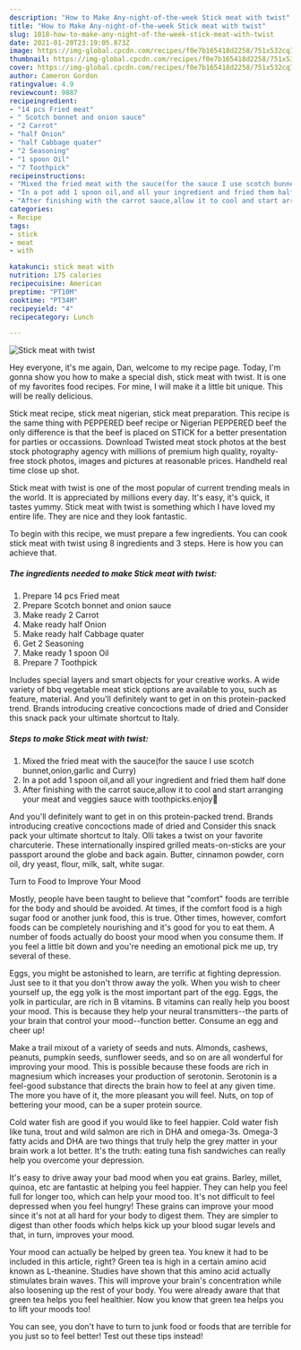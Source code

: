 ```yaml
---
description: "How to Make Any-night-of-the-week Stick meat with twist"
title: "How to Make Any-night-of-the-week Stick meat with twist"
slug: 1018-how-to-make-any-night-of-the-week-stick-meat-with-twist
date: 2021-01-20T23:19:05.873Z
image: https://img-global.cpcdn.com/recipes/f0e7b165418d2258/751x532cq70/stick-meat-with-twist-recipe-main-photo.jpg
thumbnail: https://img-global.cpcdn.com/recipes/f0e7b165418d2258/751x532cq70/stick-meat-with-twist-recipe-main-photo.jpg
cover: https://img-global.cpcdn.com/recipes/f0e7b165418d2258/751x532cq70/stick-meat-with-twist-recipe-main-photo.jpg
author: Cameron Gordon
ratingvalue: 4.9
reviewcount: 9887
recipeingredient:
- "14 pcs Fried meat"
- " Scotch bonnet and onion sauce"
- "2 Carrot"
- "half Onion"
- "half Cabbage quater"
- "2 Seasoning"
- "1 spoon Oil"
- "7 Toothpick"
recipeinstructions:
- "Mixed the fried meat with the sauce(for the sauce I use scotch bunnet,onion,garlic and Curry)"
- "In a pot add 1 spoon oil,and all your ingredient and fried them half done"
- "After finishing with the carrot sauce,allow it to cool and start arranging your meat and veggies sauce with toothpicks.enjoy🤩"
categories:
- Recipe
tags:
- stick
- meat
- with

katakunci: stick meat with 
nutrition: 175 calories
recipecuisine: American
preptime: "PT10M"
cooktime: "PT34M"
recipeyield: "4"
recipecategory: Lunch

---
```



![Stick meat with twist](https://img-global.cpcdn.com/recipes/f0e7b165418d2258/751x532cq70/stick-meat-with-twist-recipe-main-photo.jpg)

Hey everyone, it's me again, Dan, welcome to my recipe page. Today, I'm gonna show you how to make a special dish, stick meat with twist. It is one of my favorites food recipes. For mine, I will make it a little bit unique. This will be really delicious.

Stick meat recipe, stick meat nigerian, stick meat preparation. This recipe is the same thing with PEPPERED beef recipe or Nigerian PEPPERED beef the only difference is that the beef is placed on STICK for a better presentation for parties or occassions. Download Twisted meat stock photos at the best stock photography agency with millions of premium high quality, royalty-free stock photos, images and pictures at reasonable prices. Handheld real time close up shot.

Stick meat with twist is one of the most popular of current trending meals in the world. It is appreciated by millions every day. It's easy, it's quick, it tastes yummy. Stick meat with twist is something which I have loved my entire life. They are nice and they look fantastic.


To begin with this recipe, we must prepare a few ingredients. You can cook stick meat with twist using 8 ingredients and 3 steps. Here is how you can achieve that.

<!--inarticleads1-->

##### The ingredients needed to make Stick meat with twist:

1. Prepare 14 pcs Fried meat
1. Prepare  Scotch bonnet and onion sauce
1. Make ready 2 Carrot
1. Make ready half Onion
1. Make ready half Cabbage quater
1. Get 2 Seasoning
1. Make ready 1 spoon Oil
1. Prepare 7 Toothpick


Includes special layers and smart objects for your creative works. A wide variety of bbq vegetable meat stick options are available to you, such as feature, material. And you&#39;ll definitely want to get in on this protein-packed trend. Brands introducing creative concoctions made of dried and Consider this snack pack your ultimate shortcut to Italy. 

<!--inarticleads2-->

##### Steps to make Stick meat with twist:

1. Mixed the fried meat with the sauce(for the sauce I use scotch bunnet,onion,garlic and Curry)
1. In a pot add 1 spoon oil,and all your ingredient and fried them half done
1. After finishing with the carrot sauce,allow it to cool and start arranging your meat and veggies sauce with toothpicks.enjoy🤩


And you&#39;ll definitely want to get in on this protein-packed trend. Brands introducing creative concoctions made of dried and Consider this snack pack your ultimate shortcut to Italy. Olli takes a twist on your favorite charcuterie. These internationally inspired grilled meats-on-sticks are your passport around the globe and back again. Butter, cinnamon powder, corn oil, dry yeast, flour, milk, salt, white sugar. 

Turn to Food to Improve Your Mood


Mostly, people have been taught to believe that "comfort" foods are terrible for the body and should be avoided. At times, if the comfort food is a high sugar food or another junk food, this is true. Other times, however, comfort foods can be completely nourishing and it's good for you to eat them. A number of foods actually do boost your mood when you consume them. If you feel a little bit down and you're needing an emotional pick me up, try several of these.

Eggs, you might be astonished to learn, are terrific at fighting depression. Just see to it that you don't throw away the yolk. When you wish to cheer yourself up, the egg yolk is the most important part of the egg. Eggs, the yolk in particular, are rich in B vitamins. B vitamins can really help you boost your mood. This is because they help your neural transmitters--the parts of your brain that control your mood--function better. Consume an egg and cheer up!

Make a trail mixout of a variety of seeds and nuts. Almonds, cashews, peanuts, pumpkin seeds, sunflower seeds, and so on are all wonderful for improving your mood. This is possible because these foods are rich in magnesium which increases your production of serotonin. Serotonin is a feel-good substance that directs the brain how to feel at any given time. The more you have of it, the more pleasant you will feel. Nuts, on top of bettering your mood, can be a super protein source.

Cold water fish are good if you would like to feel happier. Cold water fish like tuna, trout and wild salmon are rich in DHA and omega-3s. Omega-3 fatty acids and DHA are two things that truly help the grey matter in your brain work a lot better. It's the truth: eating tuna fish sandwiches can really help you overcome your depression. 

It's easy to drive away your bad mood when you eat grains. Barley, millet, quinoa, etc are fantastic at helping you feel happier. They can help you feel full for longer too, which can help your mood too. It's not difficult to feel depressed when you feel hungry! These grains can improve your mood since it's not at all hard for your body to digest them. They are simpler to digest than other foods which helps kick up your blood sugar levels and that, in turn, improves your mood.

Your mood can actually be helped by green tea. You knew it had to be included in this article, right? Green tea is high in a certain amino acid known as L-theanine. Studies have shown that this amino acid actually stimulates brain waves. This will improve your brain's concentration while also loosening up the rest of your body. You were already aware that that green tea helps you feel healthier. Now you know that green tea helps you to lift your moods too!

You can see, you don't have to turn to junk food or foods that are terrible for you just so to feel better! Test out  these tips  instead!

